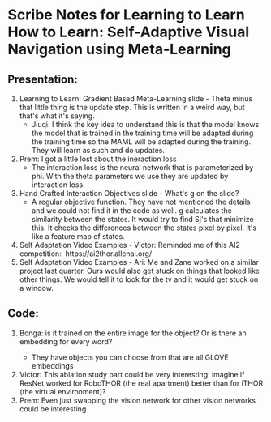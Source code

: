 # Scribe Notes for Learning to Learn How to Learn: Self-Adaptive Visual Navigation using Meta-Learning
## Presentation:

<ol>

<li>Learning to Learn: Gradient Based Meta-Learning slide - Theta minus that little thing is the update step. This is written in a weird way, but that's what it's saying.
<ul><li>Jiuqi: I think the key idea to understand this is that the model knows the model that is trained in the training time will be adapted during the training time so the MAML will be adapted during the training. They will learn as such and do updates.</li></ul>
</li>

<li>Prem: I got a little lost about the ineraction loss
<ul><li>The interaction loss is the neural network that is parameterized by phi. With the theta parameters we use they are updated by interaction loss.</li></ul>
</li>


<li>Hand Crafted Interaction Objectives slide - What's g on the slide?
<ul><li>A regular objective function. They have not mentioned the details and we could not find it in the code as well. g calculates the similarity between the states. It would try to find Sj's that minimize this. It checks the differences between the states pixel by pixel. It's like a feature map of states. </li></ul>
</li>


<li>Self Adaptation Video Examples - Victor: Reminded me of this AI2 competition:  https://ai2thor.allenai.org/</li>

<li>Self Adaptation Video Examples - Ari: Me and Zane worked on a similar project last quarter. Ours would also get stuck on things that looked like other things. We would tell it to look for the tv and it would get stuck on a window.</li>


</ol>

## Code:
<ol>

<li>Bonga: is it trained on the entire image for the object? Or is there an embedding for every word? </li>
<ul><li>They have objects you can choose from that are all GLOVE embeddings</li></ul>

<li>Victor: This ablation study part could be very interesting: imagine if ResNet worked for RoboTHOR (the real apartment) better than for iTHOR (the virtual environment)?</li>

<li>Prem: Even just swapping the vision network for other vision networks could be interesting</li>


</ol>
